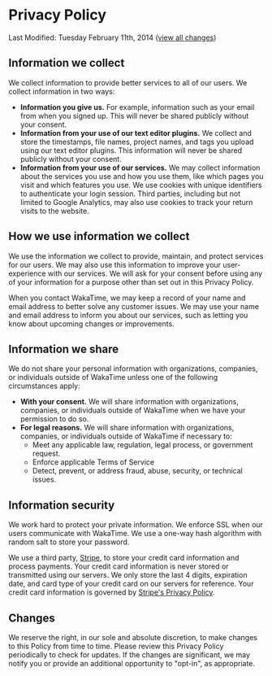 <div class="container" style="margin-bottom:30px;">

  <h1>Privacy Policy</h1>
  <p class="text-muted">Last Modified: Tuesday February 11th, 2014 (<a href="https://github.com/wakatime/legal/commits/master/privacy.md">view all changes</a>)</p>

  <h2>Information we collect</h2>
  <p>We collect information to provide better services to all of our users. We collect information in two ways:</p>
  <ul class="spaced">
    <li><b>Information you give us.</b> For example, information such as your email from when you signed up. This will never be shared publicly without your consent.</li>
    <li><b>Information from your use of our text editor plugins.</b> We collect and store the timestamps, file names, project names, and tags you upload using our text editor plugins. This information will never be shared publicly without your consent.</li>
    <li><b>Information from your use of our services.</b> We may collect information about the services you use and how you use them, like which pages you visit and which features you use.
    We use cookies with unique identifiers to authenticate your login session. Third parties, including but not limited to Google Analytics, may also use cookies to track your return visits to the website.
    </li>
  </ul>

  <h2>How we use information we collect</h2>
  <p>
  We use the information we collect to provide, maintain, and protect services for our users. We may also use this information to improve your user-experience with our services.
  We will ask for your consent before using any of your information for a purpose other than set out in this Privacy Policy.
  </p>
  <p>
  When you contact WakaTime, we may keep a record of your name and email address to better solve any customer issues.
  We may use your name and email address to inform you about our services, such as letting you know about upcoming changes or improvements.
  </p>
  
  <h2>Information we share</h2>
  <p>
  We do not share your personal information with organizations, companies, or individuals outside of WakaTime unless one of the following circumstances apply:
  </p>
  <ul class="spaced">
    <li><b>With your consent.</b> We will share information with organizations, companies, or individuals outside of WakaTime when we have your permission to do so.</li>
    <li><b>For legal reasons.</b> We will share information with organizations, companies, or individuals outside of WakaTime if necessary to:
      <ul class="spaced">
        <li>Meet any applicable law, regulation, legal process, or government request.</li>
        <li>Enforce applicable Terms of Service</li>
        <li>Detect, prevent, or address fraud, abuse, security, or technical issues.</li>
      </ul>
    </li>
  </ul>
  </p>
  
  <h2>Information security</h2>
  <p>
  We work hard to protect your private information. We enforce SSL when our users communicate with WakaTime. We use a one-way hash algorithm with random salt to store your password.
  </p>
  <p>
  We use a third party, <a href="https://stripe.com">Stripe</a>, to store your credit card information and process payments. Your credit card information is never stored or transmitted using our servers. We only store the last 4 digits, expiration date, and card type of your credit card on our servers for reference. Your credit card information is governed by <a href="https://stripe.com/us/privacy">Stripe's Privacy Policy</a>.
  </p>

  <h2>Changes</h2>
  <p>
  We reserve the right, in our sole and absolute discretion, to make changes to this Policy from time to time. Please review this Privacy Policy periodically to check for updates.
  If the changes are significant, we may notify you or provide an additional opportunity to "opt-in", as appropriate.
  </p>

</div>
